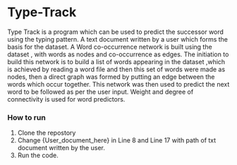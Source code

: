 # Type-Track

Type Track is a program which can be used to predict the successor word using
the typing pattern. A text document written by a user which forms the basis
for the dataset. A Word co-occurrence network is built using the dataset , with words as
nodes and co-occurrence as edges. The initiation to build this network is to build
a list of words appearing in the dataset ,which is achieved by reading a word file
and then this set of words were made as nodes, then a direct graph was formed by
putting an edge between the words which occur together. This network was then
used to predict the next word to be followed as per the user input. Weight
and degree of connectivity is used for word predictors.

### How to run
1. Clone the repostory
2. Change {User_document_here} in Line 8 and Line 17 with path of txt document written by the user.
3. Run the code.

